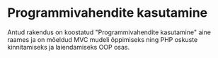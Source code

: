 # Programmivahendite kasutamine
Antud rakendus on koostatud
"Programmivahendite kasutamine" aine raames ja on mõeldud
MVC mudeli õppimiseks ning PHP oskuste kinnitamiseks ja 
laiendamiseks OOP osas.